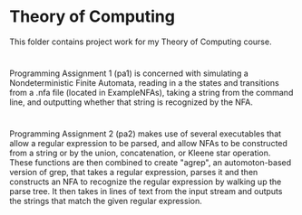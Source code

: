 # Theory of Computing
This folder contains project work for my Theory of Computing course.
#
Programming Assignment 1 (pa1) is concerned with simulating a Nondeterministic Finite Automata, reading in a the states and transitions from a .nfa file (located in ExampleNFAs), taking a string from the command line, and outputting whether that string is recognized by the NFA.
#
Programming Assignment 2 (pa2) makes use of several executables that allow a regular expression to be parsed, and allow NFAs to be constructed from a string or by the union, concatenation, or Kleene star operation. These functions are then combined to create "agrep", an automoton-based version of grep, that takes a regular expression, parses it and then constructs an NFA to recognize the regular expression by walking up the parse tree. It then takes in lines of text from the input stream and outputs the strings that match the given regular expression.
